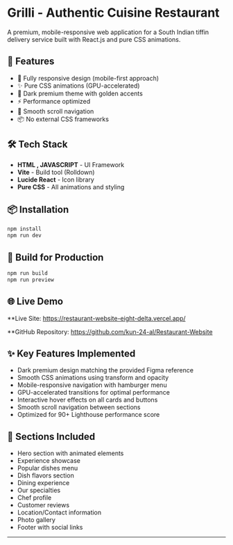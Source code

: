 # Grilli - Authentic Cuisine Restaurant

A premium, mobile-responsive web application for a South Indian tiffin delivery service built with React.js and pure CSS animations.

## 🎯 Features

- 📱 Fully responsive design (mobile-first approach)
- ✨ Pure CSS animations (GPU-accelerated)
- 🎨 Dark premium theme with golden accents
- ⚡ Performance optimized
- 🔄 Smooth scroll navigation
- 📦 No external CSS frameworks

## 🛠️ Tech Stack

- **HTML , JAVASCRIPT** - UI Framework
- **Vite** - Build tool (Rolldown)
- **Lucide React** - Icon library
- **Pure CSS** - All animations and styling

## 📦 Installation
```bash
npm install
npm run dev
```

## 🚀 Build for Production
```bash
npm run build
npm run preview
```

## 🌐 Live Demo

**Live Site: https://restaurant-website-eight-delta.vercel.app/

**GitHub Repository: https://github.com/kun-24-al/Restaurant-Website

## ✨ Key Features Implemented

- Dark premium design matching the provided Figma reference
- Smooth CSS animations using transform and opacity
- Mobile-responsive navigation with hamburger menu
- GPU-accelerated transitions for optimal performance
- Interactive hover effects on all cards and buttons
- Smooth scroll navigation between sections
- Optimized for 90+ Lighthouse performance score

## 📧 Sections Included

- Hero section with animated elements
- Experience showcase
- Popular dishes menu
- Dish flavors section
- Dining experience
- Our specialties
- Chef profile
- Customer reviews
- Location/Contact information
- Photo gallery
- Footer with social links

---

